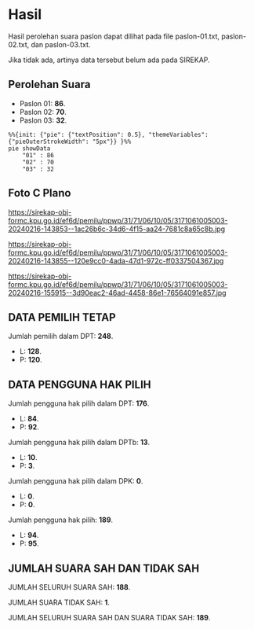 # Hasil

Hasil perolehan suara paslon dapat dilihat pada file paslon-01.txt, paslon-02.txt, dan paslon-03.txt.

Jika tidak ada, artinya data tersebut belum ada pada SIREKAP.

## Perolehan Suara

 * Paslon 01: **86**.
 * Paslon 02: **70**.
 * Paslon 03: **32**.

```mermaid
%%{init: {"pie": {"textPosition": 0.5}, "themeVariables": {"pieOuterStrokeWidth": "5px"}} }%%
pie showData
    "01" : 86
    "02" : 70
    "03" : 32
```
## Foto C Plano

https://sirekap-obj-formc.kpu.go.id/ef6d/pemilu/ppwp/31/71/06/10/05/3171061005003-20240216-143853--1ac26b6c-34d6-4f15-aa24-7681c8a65c8b.jpg

https://sirekap-obj-formc.kpu.go.id/ef6d/pemilu/ppwp/31/71/06/10/05/3171061005003-20240216-143855--120e9cc0-4ada-47d1-972c-ff0337504367.jpg

https://sirekap-obj-formc.kpu.go.id/ef6d/pemilu/ppwp/31/71/06/10/05/3171061005003-20240216-155915--3d90eac2-46ad-4458-86e1-76564091e857.jpg

## DATA PEMILIH TETAP

Jumlah pemilih dalam DPT: **248**.
 * L: **128**.
 * P: **120**.

## DATA PENGGUNA HAK PILIH

Jumlah pengguna hak pilih dalam DPT: **176**.
 * L: **84**.
 * P: **92**.

Jumlah pengguna hak pilih dalam DPTb: **13**.
 * L: **10**.
 * P: **3**.

Jumlah pengguna hak pilih dalam DPK: **0**.
 * L: **0**.
 * P: **0**.

Jumlah pengguna hak pilih: **189**.
 * L: **94**.
 * P: **95**.

## JUMLAH SUARA SAH DAN TIDAK SAH

JUMLAH SELURUH SUARA SAH: **188**.

JUMLAH SUARA TIDAK SAH: **1**.

JUMLAH SELURUH SUARA SAH DAN SUARA TIDAK SAH: **189**.
